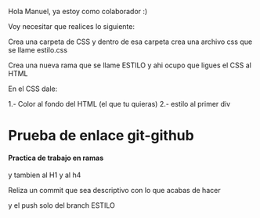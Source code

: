 Hola Manuel, ya estoy como colaborador :)

Voy necesitar que realices lo siguiente:

Crea una carpeta de CSS y dentro de esa carpeta crea una archivo 
css que se llame estilo.css

Crea una nueva rama que se llame ESTILO y ahi ocupo
que ligues el CSS al HTML

En el CSS dale:

1.- Color al fondo del HTML (el que tu quieras)
2.- estilo al primer div
<div>
	<h1>Prueba de enlace git-github</h1>
	<h4>Practica de trabajo en ramas</h4>
	</div>

y tambien al H1 y al h4

Reliza un commit que sea descriptivo con lo que acabas de hacer

 y el push solo del branch ESTILO